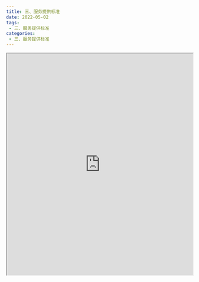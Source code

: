 ```yaml
---
title: 三、服务提供标准
date: 2022-05-02
tags:
 - 三、服务提供标准
categories:
 - 三、服务提供标准
---
```




<iframe src="https://wanli.yourtools.icu/pdf/web/viewer.html?file=https://vkceyugu.cdn.bspapp.com/VKCEYUGU-70d376b2-8c13-4496-a61e-94013c96172a/e6f6db7a-d249-4aea-82cc-8f9f31b9ec11.pdf" width="100%" height="600px"></iframe>
